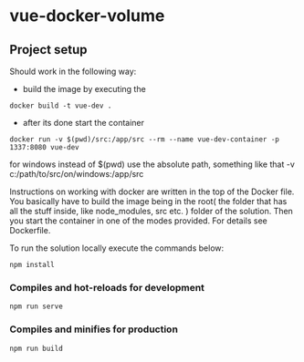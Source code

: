 # vue-docker-volume

## Project setup

Should work in the following way:

- build the image by executing the 
```
docker build -t vue-dev .
```

- after its done start the container
```
docker run -v $(pwd)/src:/app/src --rm --name vue-dev-container -p 1337:8080 vue-dev
```
for windows instead of $(pwd) use the absolute path, something like that
-v c:/path/to/src/on/windows:/app/src

Instructions on working with docker are written in the top of the Docker file.
You basically have to build the image being in the root( the folder that has all the stuff inside, like node_modules, src etc. ) folder of the solution.
Then you start the container in one of the modes provided. For details see Dockerfile.

To run the solution locally execute the commands below:

```
npm install
```

### Compiles and hot-reloads for development
```
npm run serve
```

### Compiles and minifies for production
```
npm run build
```